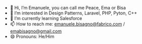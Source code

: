 - 👋 Hi, I’m Emanuele, you can call me Peace, Ema or Bisa
- 👀 I’m interested in Design Patterns, Laravel, PHP, Pyton, C++
- 🌱 I’m currently learning Salesforce
- 📫 How to reach me: emanuele.bisagno@fabrico.com / emabisagno@gmail.com
- 😄 Pronouns: He/Him


<!---
EmanueleBisagnoFab/EmanueleBisagnoFab is a ✨ special ✨ repository because its `README.md` (this file) appears on your GitHub profile.
You can click the Preview link to take a look at your changes.
--->
